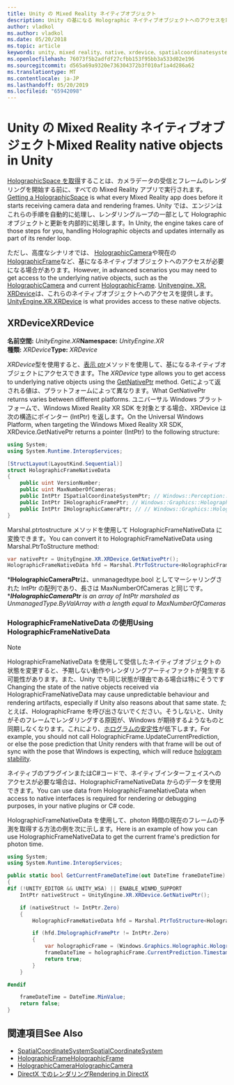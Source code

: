 ```yaml
---
title: Unity の Mixed Reality ネイティブオブジェクト
description: Unity の基になる Holographic ネイティブオブジェクトへのアクセスを取得します。
author: vladkol
ms.author: vladkol
ms.date: 05/20/2018
ms.topic: article
keywords: unity、mixed reality、native、xrdevice、spatialcoordinatesystem、holographicframe、holographiccamera、ispatialcoordinatesystem、iholographicframe、iholographiccamera、get ptr
ms.openlocfilehash: 76073f5b2adfdf27cfbb153f95bb3a533d02e196
ms.sourcegitcommit: d565a69a9320e736304372b3f010af1a4d286a62
ms.translationtype: MT
ms.contentlocale: ja-JP
ms.lasthandoff: 05/20/2019
ms.locfileid: "65942098"
---
```

# <a name="mixed-reality-native-objects-in-unity"></a><span data-ttu-id="98305-104">Unity の Mixed Reality ネイティブオブジェクト</span><span class="sxs-lookup"><span data-stu-id="98305-104">Mixed Reality native objects in Unity</span></span>

<span data-ttu-id="98305-105">[HolographicSpace を取得](getting-a-holographicspace.md)することは、カメラデータの受信とフレームのレンダリングを開始する前に、すべての Mixed Reality アプリで実行されます。</span><span class="sxs-lookup"><span data-stu-id="98305-105">[Getting a HolographicSpace](getting-a-holographicspace.md) is what every Mixed Reality app does before it starts receiving camera data and rendering frames.</span></span> <span data-ttu-id="98305-106">Unity では、エンジンはこれらの手順を自動的に処理し、レンダリングループの一部として Holographic オブジェクトと更新を内部的に処理します。</span><span class="sxs-lookup"><span data-stu-id="98305-106">In Unity, the engine takes care of those steps for you, handling Holographic objects and updates internally as part of its render loop.</span></span>

<span data-ttu-id="98305-107">ただし、高度なシナリオでは、 <a href="https://docs.microsoft.com/uwp/api/windows.graphics.holographic.holographiccamera" target="_blank">HolographicCamera</a>や現在の<a href="https://docs.microsoft.com/uwp/api/windows.graphics.holographic.holographicframe" target="_blank">HolographicFrame</a>など、基になるネイティブオブジェクトへのアクセスが必要になる場合があります。</span><span class="sxs-lookup"><span data-stu-id="98305-107">However, in advanced scenarios you may need to get access to the underlying native objects, such as the <a href="https://docs.microsoft.com/uwp/api/windows.graphics.holographic.holographiccamera" target="_blank">HolographicCamera</a> and current <a href="https://docs.microsoft.com/uwp/api/windows.graphics.holographic.holographicframe" target="_blank">HolographicFrame</a>.</span></span> <span data-ttu-id="98305-108"><a href="https://docs.unity3d.com/ScriptReference/XR.XRDevice.html" target="_blank">Unityengine. XR. XRDevice</a>は、これらのネイティブオブジェクトへのアクセスを提供します。</span><span class="sxs-lookup"><span data-stu-id="98305-108"><a href="https://docs.unity3d.com/ScriptReference/XR.XRDevice.html" target="_blank">UnityEngine.XR.XRDevice</a> is what provides access to these native objects.</span></span>

## <a name="xrdevice"></a><span data-ttu-id="98305-109">XRDevice</span><span class="sxs-lookup"><span data-stu-id="98305-109">XRDevice</span></span> 

<span data-ttu-id="98305-110">**名前空間:** *UnityEngine.XR*</span><span class="sxs-lookup"><span data-stu-id="98305-110">**Namespace:** *UnityEngine.XR*</span></span><br>
<span data-ttu-id="98305-111">**種類:** *XRDevice*</span><span class="sxs-lookup"><span data-stu-id="98305-111">**Type:** *XRDevice*</span></span>

<span data-ttu-id="98305-112">*XRDevice*型を使用すると、<a href="https://docs.unity3d.com/ScriptReference/XR.XRDevice.GetNativePtr.html" target="_blank">表示 ptr</a>メソッドを使用して、基になるネイティブオブジェクトにアクセスできます。</span><span class="sxs-lookup"><span data-stu-id="98305-112">The *XRDevice* type allows you to get access to underlying native objects using the <a href="https://docs.unity3d.com/ScriptReference/XR.XRDevice.GetNativePtr.html" target="_blank">GetNativePtr</a> method.</span></span> <span data-ttu-id="98305-113">Getによって返される値は、プラットフォームによって異なります。</span><span class="sxs-lookup"><span data-stu-id="98305-113">What GetNativePtr returns varies between different platforms.</span></span> <span data-ttu-id="98305-114">ユニバーサル Windows プラットフォームで、Windows Mixed Reality XR SDK を対象とする場合、XRDevice は次の構造にポインター (IntPtr) を返します。</span><span class="sxs-lookup"><span data-stu-id="98305-114">On the Universal Windows Platform, when targeting the Windows Mixed Reality XR SDK, XRDevice.GetNativePtr returns a pointer (IntPtr) to the following structure:</span></span> 

```cs
using System;
using System.Runtime.InteropServices;

[StructLayout(LayoutKind.Sequential)]
struct HolographicFrameNativeData
{
    public uint VersionNumber;
    public uint MaxNumberOfCameras;
    public IntPtr ISpatialCoordinateSystemPtr; // Windows::Perception::Spatial::ISpatialCoordinateSystem
    public IntPtr IHolographicFramePtr; // Windows::Graphics::Holographic::IHolographicFrame 
    public IntPtr IHolographicCameraPtr; // // Windows::Graphics::Holographic::IHolographicCamera
}
```
<span data-ttu-id="98305-115">Marshal.ptrtostructure メソッドを使用して HolographicFrameNativeData に変換できます。</span><span class="sxs-lookup"><span data-stu-id="98305-115">You can convert it to HolographicFrameNativeData using Marshal.PtrToStructure method:</span></span>
```cs
var nativePtr = UnityEngine.XR.XRDevice.GetNativePtr();
HolographicFrameNativeData hfd = Marshal.PtrToStructure<HolographicFrameNativeData>(nativePtr);
```
<span data-ttu-id="98305-116">\***IHolographicCameraPtr**は、unmanagedtype.bool としてマーシャリングされた IntPtr の配列であり、長さは MaxNumberOfCameras と同じです。\*</span><span class="sxs-lookup"><span data-stu-id="98305-116">***IHolographicCameraPtr** is an array of IntPtr marshaled as UnmanagedType.ByValArray with a length equal to MaxNumberOfCameras*</span></span> 


### <a name="using-holographicframenativedata"></a><span data-ttu-id="98305-117">HolographicFrameNativeData の使用</span><span class="sxs-lookup"><span data-stu-id="98305-117">Using HolographicFrameNativeData</span></span>

> [!NOTE]
> <span data-ttu-id="98305-118">HolographicFrameNativeData を使用して受信したネイティブオブジェクトの状態を変更すると、予期しない動作やレンダリングアーティファクトが発生する可能性があります。また、Unity でも同じ状態が理由である場合は特にそうです</span><span class="sxs-lookup"><span data-stu-id="98305-118">Changing the state of the native objects received via HolographicFrameNativeData may cause unpredictable behaviour and rendering artifacts, especially if Unity also reasons about that same state.</span></span>  <span data-ttu-id="98305-119">たとえば、HolographicFrame を呼び出さないでください。そうしないと、Unity がそのフレームでレンダリングする原因が、Windows が期待するようなものと同期しなくなります。これにより、[ホログラムの安定性](hologram-stability.md)が低下します。</span><span class="sxs-lookup"><span data-stu-id="98305-119">For example, you should not call HolographicFrame.UpdateCurrentPrediction, or else the pose prediction that Unity renders with that frame will be out of sync with the pose that Windows is expecting, which will reduce [hologram stability](hologram-stability.md).</span></span>

<span data-ttu-id="98305-120">ネイティブのプラグインまたはC#コードで、ネイティブインターフェイスへのアクセスが必要な場合は、HolographicFrameNativeData からのデータを使用できます。</span><span class="sxs-lookup"><span data-stu-id="98305-120">You can use data from HolographicFrameNativeData when access to native interfaces is required for rendering or debugging purposes, in your native plugins or C# code.</span></span> 

<span data-ttu-id="98305-121">HolographicFrameNativeData を使用して、photon 時間の現在のフレームの予測を取得する方法の例を次に示します。</span><span class="sxs-lookup"><span data-stu-id="98305-121">Here is an example of how you can use HolographicFrameNativeData to get the current frame's prediction for photon time.</span></span> 
```cs
using System;
using System.Runtime.InteropServices;

public static bool GetCurrentFrameDateTime(out DateTime frameDateTime)
{
#if (!UNITY_EDITOR && UNITY_WSA) || ENABLE_WINMD_SUPPORT
    IntPtr nativeStruct = UnityEngine.XR.XRDevice.GetNativePtr();

    if (nativeStruct != IntPtr.Zero)
    {
        HolographicFrameNativeData hfd = Marshal.PtrToStructure<HolographicFrameNativeData>(nativeStruct);

        if (hfd.IHolographicFramePtr != IntPtr.Zero)
        {
            var holographicFrame = (Windows.Graphics.Holographic.HolographicFrame)Marshal.GetObjectForIUnknown(hfd.IHolographicFramePtr);
            frameDateTime = holographicFrame.CurrentPrediction.Timestamp.TargetTime.DateTime;
            return true;
        }
    }

#endif

    frameDateTime = DateTime.MinValue;
    return false;
}

```

## <a name="see-also"></a><span data-ttu-id="98305-122">関連項目</span><span class="sxs-lookup"><span data-stu-id="98305-122">See Also</span></span>
* <span data-ttu-id="98305-123"><a href="https://docs.microsoft.com/uwp/api/windows.perception.spatial.spatialcoordinatesystem" target="_blank">SpatialCoordinateSystem</a></span><span class="sxs-lookup"><span data-stu-id="98305-123"><a href="https://docs.microsoft.com/uwp/api/windows.perception.spatial.spatialcoordinatesystem" target="_blank">SpatialCoordinateSystem</a></span></span>
* <span data-ttu-id="98305-124"><a href="https://docs.microsoft.com/uwp/api/windows.graphics.holographic.holographicframe" target="_blank">HolographicFrame</a></span><span class="sxs-lookup"><span data-stu-id="98305-124"><a href="https://docs.microsoft.com/uwp/api/windows.graphics.holographic.holographicframe" target="_blank">HolographicFrame</a></span></span>
* <span data-ttu-id="98305-125"><a href="https://docs.microsoft.com/uwp/api/windows.graphics.holographic.holographiccamera" target="_blank">HolographicCamera</a></span><span class="sxs-lookup"><span data-stu-id="98305-125"><a href="https://docs.microsoft.com/uwp/api/windows.graphics.holographic.holographiccamera" target="_blank">HolographicCamera</a></span></span>
* [<span data-ttu-id="98305-126">DirectX でのレンダリング</span><span class="sxs-lookup"><span data-stu-id="98305-126">Rendering in DirectX</span></span>](rendering-in-directx.md)

